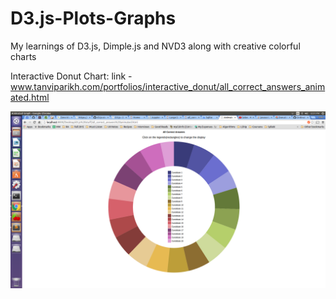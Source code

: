 # D3.js-Plots-Graphs
My learnings of D3.js, Dimple.js and NVD3 along with creative colorful charts


Interactive Donut Chart:
link -  www.tanviparikh.com/portfolios/interactive_donut/all_correct_answers_animated.html 

![Alt text](https://github.com/tapa8728/D3.js-Plots-Graphs/blob/master/donut.png "Interactive Donut")
